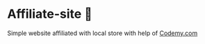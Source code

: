 # Affiliate-site :money_mouth_face:                                                                                                                                                                                                             
Simple website affiliated with local store
 with help of <a href="http://johnelder.com/">Codemy.com</a>
